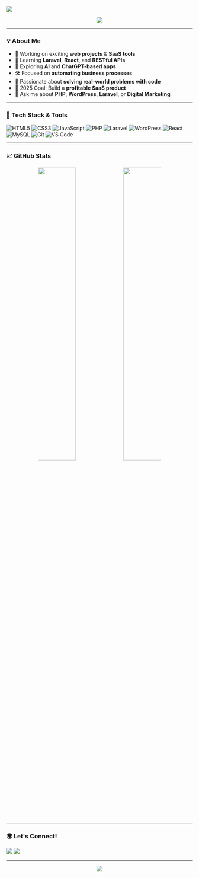<img src="https://capsule-render.vercel.app/api?type=waving&color=gradient&height=250&section=header&text=Hi%20I'm%20Gokulnath!👋&fontSize=60&fontAlignY=35" />

<p align="center">
  <img src="https://readme-typing-svg.herokuapp.com?color=F779A1&lines=Full+Stack+Developer;Laravel+%7C+React+%7C+PHP;Digital+Marketing+Expert;Let’s+Build+Something+Awesome!" />
</p>

---

### 💡 About Me

- 🔭 Working on exciting **web projects** & **SaaS tools**
- 🌱 Learning **Laravel**, **React**, and **RESTful APIs**
- 🧠 Exploring **AI** and **ChatGPT-based apps**
- 🛠 Focused on **automating business processes**
- 🧩 Passionate about **solving real-world problems with code**
- 🎯 2025 Goal: Build a **profitable SaaS product**
- 💬 Ask me about **PHP**, **WordPress**, **Laravel**, or **Digital Marketing**

---

### 🚀 Tech Stack & Tools

![HTML5](https://img.shields.io/badge/-HTML5-E34F26?logo=html5&logoColor=white&style=flat-square)
![CSS3](https://img.shields.io/badge/-CSS3-1572B6?logo=css3&logoColor=white&style=flat-square)
![JavaScript](https://img.shields.io/badge/-JavaScript-F7DF1E?logo=javascript&logoColor=black&style=flat-square)
![PHP](https://img.shields.io/badge/-PHP-777BB4?logo=php&logoColor=white&style=flat-square)
![Laravel](https://img.shields.io/badge/-Laravel-F55247?logo=laravel&logoColor=white&style=flat-square)
![WordPress](https://img.shields.io/badge/-WordPress-21759B?logo=wordpress&logoColor=white&style=flat-square)
![React](https://img.shields.io/badge/-React-61DAFB?logo=react&logoColor=black&style=flat-square)
![MySQL](https://img.shields.io/badge/-MySQL-4479A1?logo=mysql&logoColor=white&style=flat-square)
![Git](https://img.shields.io/badge/-Git-F05032?logo=git&logoColor=white&style=flat-square)
![VS Code](https://img.shields.io/badge/-VS%20Code-007ACC?logo=visual-studio-code&logoColor=white&style=flat-square)

---

### 📈 GitHub Stats

<p align="center">
  <img src="https://github-readme-stats.vercel.app/api?username=Gokulnathkesavan&show_icons=true&theme=radical&hide_border=true" width="45%" />
  <img src="https://github-readme-streak-stats.herokuapp.com/?user=Gokulnathkesavan&theme=radical&hide_border=true" width="45%" />
</p>

---

### 🌍 Let's Connect!

<p align="center">
 
  <a href="mailto:gokulnathkesevan@gmail.com"><img src="https://img.shields.io/badge/Email-D14836?style=for-the-badge&logo=gmail&logoColor=white" /></a>
  <a href="https://linkedin.com/in/yourprofile](https://www.linkedin.com/in/gokulnath-kesavan-363169246/" target="_blank"><img src="https://img.shields.io/badge/LinkedIn-0A66C2?style=for-the-badge&logo=linkedin&logoColor=white" /></a>
 
</p>

---

<p align="center">
  <img src="https://capsule-render.vercel.app/api?type=waving&color=gradient&height=150&section=footer"/>
</p>
